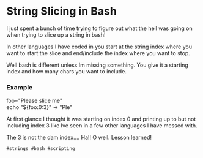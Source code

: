 # String Slicing in Bash

I just spent a bunch of time trying to figure out what the hell was
going on when trying to slice up a string in bash!

In other languages I have coded in you start at the string index where
you want to start the slice and end/include the index where you want to
stop.

Well bash is different unless Im missing something. You give it a
starting index and how many chars you want to include.

### Example
foo="Please slice me"</br>
echo "${foo:0:3}" -> "Ple"

At first glance I thought it was starting on index 0 and printing up to
but not including index 3 like Ive seen in a few other languages I have
messed with.

The 3 is not the dam index.... Ha!! O well. Lesson learned!

    #strings #bash #scripting

